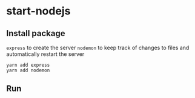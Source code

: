 # start-nodejs

## Install package
`express` to create the server `nodemon` to keep track of changes to files and automatically restart the server
```
yarn add express
yarn add nodemon
```

## Run 
